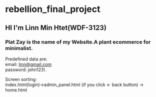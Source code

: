 # rebellion_final_project

## HI I'm Linn Min Htet(WDF-3123)

### Plat Zay is the name of my Website.A plant ecommerce for minimalist.

Predefined data are:\
email: linn@gmail.com\
password: john123\

Screen sorting:\
index.html(login)->admin_panel.html (if you click <- back button) -> home.html






